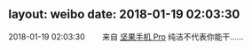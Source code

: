 layout: weibo
date: 2018-01-19 02:03:30
---
<meta name="referrer" content="no-referrer" />

2018-01-19 02:03:30  &nbsp;&nbsp;&nbsp;&nbsp;&nbsp;&nbsp; 来自 <a href="http://app.weibo.com/t/feed/Z4AgP" rel="nofollow">坚果手机 Pro</a>
纯洁不代表你能干…… ​​​

